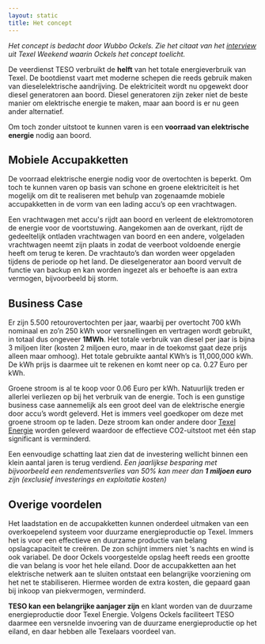```yaml
---
layout: static
title: Het concept
---
```

_Het concept is bedacht door Wubbo Ockels._ _Zie het citaat van het [interview](interview.html) uit Texel Weekend waarin Ockels het concept toelicht._

De veerdienst TESO verbruikt de **helft** van het totale energieverbruik van Texel. De bootdienst vaart met moderne schepen die reeds gebruik maken van dieselelektrische aandrijving. De elektriciteit wordt nu opgewekt door diesel generatoren aan boord. Diesel generatoren zijn zeker niet de beste manier om elektrische energie te maken, maar aan boord is er nu geen ander alternatief. 

Om toch zonder uitstoot te kunnen varen is een **voorraad van elektrische energie** nodig aan boord.

Mobiele Accupakketten
---------------------
De voorraad elektrische energie nodig voor de overtochten is beperkt. Om toch te kunnen varen op basis van schone en groene elektriciteit is het mogelijk om dit te realiseren met behulp van zogenaamde mobiele accupakketten in de vorm van een lading accu’s op een vrachtwagen. 

Een vrachtwagen met accu's rijdt aan boord en verleent de elektromotoren de energie voor de voortstuwing. Aangekomen aan de overkant, rijdt de gedeeltelijk ontladen vrachtwagen van boord en een andere, volgeladen vrachtwagen neemt zijn plaats in zodat de veerboot voldoende energie heeft om terug te keren. De vrachtauto’s dan worden weer opgeladen tijdens de periode op het land. De dieselgenerator aan boord vervult de functie van backup en kan worden ingezet als er behoefte is aan extra vermogen, bijvoorbeeld bij storm.

Business Case
-------------
Er zijn 5.500 retourovertochten per jaar, waarbij per overtocht 700 kWh nominaal en zo’n 250 kWh voor versnellingen en vertragen wordt gebruikt, in totaal dus ongeveer **1MWh**. Het totale verbruik van diesel per jaar is bijna 3 miljoen liter (kosten 2 miljoen euro, maar in de toekomst gaat deze prijs alleen maar omhoog). Het totale gebruikte aantal KWh’s is 11,000,000 kWh. De kWh prijs is daarmee uit te rekenen en komt neer op ca. 0.27 Euro per kWh. 

Groene stroom is al te koop voor 0.06 Euro per kWh. Natuurlijk treden er allerlei verliezen op bij het verbruik van de energie. Toch is een gunstige business case aannemelijk als een groot deel van de elektrische energie door accu’s wordt geleverd. Het is immers veel goedkoper om deze met groene stroom op te laden. Deze stroom kan onder andere door [Texel Energie](http://texelenergie.nl) worden geleverd waardoor de effectieve CO2-uitstoot met één stap significant is verminderd. 

Een eenvoudige schatting laat zien dat de investering wellicht binnen een klein aantal jaren is terug verdiend. _Een jaarlijkse besparing met bijvoorbeeld een rendementsverlies van 50% kan meer dan **1 miljoen euro** zijn (exclusief investerings en exploitatie kosten)_

Overige voordelen
-----------------
Het laadstation en de accupakketten kunnen onderdeel uitmaken van een overkoepelend systeem voor duurzame energieproductie op Texel. Immers het is voor een effectieve en duurzame productie van belang opslagcapaciteit te creëren. De zon schijnt immers niet ‘s nachts en wind is ook variabel. De door Ockels voorgestelde opslag heeft reeds een grootte die van belang is voor het hele eiland. Door de accupakketten aan het elektrische netwerk aan te sluiten ontstaat een belangrijke voorziening om het net te stabiliseren. Hiermee worden de extra kosten, die gepaard gaan bij inkoop van piekvermogen, verminderd. 

**TESO kan een belangrijke aanjager zijn** en klant worden van de duurzame energieproductie door Texel Energie. Volgens Ockels faciliteert TESO daarmee een versnelde invoering van de duurzame energieproductie op het eiland, en daar hebben alle Texelaars voordeel van.

